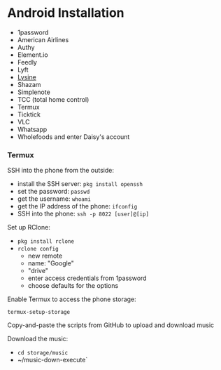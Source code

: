 # Android Installation

- 1password
- American Airlines
- Authy
- Element.io
- Feedly
- Lyft
- [Lysine](https://kevgo.github.io/lysine)
- Shazam
- Simplenote
- TCC (total home control)
- Termux
- Ticktick
- VLC
- Whatsapp
- Wholefoods and enter Daisy's account

### Termux

SSH into the phone from the outside:

- install the SSH server: `pkg install openssh`
- set the password: `passwd`
- get the username: `whoami`
- get the IP address of the phone: `ifconfig`
- SSH into the phone: `ssh -p 8022 [user]@[ip]`

Set up RClone:

- `pkg install rclone`
- `rclone config`
  - new remote
  - name: "Google"
  - "drive"
  - enter access credentials from 1password
  - choose defaults for the options

Enable Termux to access the phone storage:

```
termux-setup-storage
```

Copy-and-paste the scripts from GitHub to upload and download music

Download the music:

- `cd storage/music`
- ~/music-down-execute`
